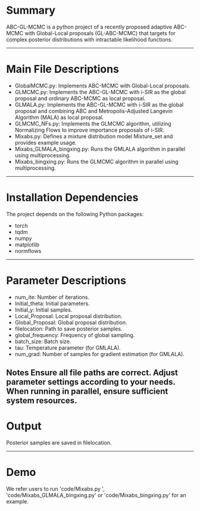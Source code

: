 # Summary

ABC-GL-MCMC is a python project of a recently proposed adaptive ABC-MCMC with Global-Local proposals (GL-ABC-MCMC) that targets for complex posterior distributions with intractable likelihood functions. 

--------
# Main File Descriptions
- GlobalMCMC.py: Implements ABC-MCMC with Global-Local proposals.
- GLMCMC.py: Implements the ABC-GL-MCMC with i-SIR as the global proposal and ordinary ABC-MCMC as local proposal.
- GLMALA.py: Implements the ABC-GL-MCMC with i-SIR as the global proposal and combining ABC and Metropolis-Adjusted Langevin Algorithm (MALA) as local proposal.
- GLMCMC_NFs.py: Implements the GLMCMC algorithm, utilizing Normalizing Flows to improve importance proposals of i-SIR.
- Mixabs.py: Defines a mixture distribution model Mixture_set and provides example usage.
- Mixabs_GLMALA_bingxing.py: Runs the GMLALA algorithm in parallel using multiprocessing.
- Mixabs_bingxing.py: Runs the GLMCMC algorithm in parallel using multiprocessing.
--------
# Installation Dependencies
The project depends on the following Python packages:
- torch
- tqdm
- numpy
- matplotlib
- normflows
--------
# Parameter Descriptions
- num_ite: Number of iterations.
- Initial_theta: Initial parameters.
- Initial_y: Initial samples.
- Local_Proposal: Local proposal distribution.
- Global_Proposal: Global proposal distribution.
- filelocation: Path to save posterior samples.
- global_frequency: Frequency of global sampling.
- batch_size: Batch size.
- tau: Temperature parameter (for GMLALA).
- num_grad: Number of samples for gradient estimation (for GMLALA).
  
Notes
Ensure all file paths are correct.
Adjust parameter settings according to your needs.
When running in parallel, ensure sufficient system resources.
--------
# Output
Posterior samples are saved in filelocation.

--------
# Demo

We refer users to run 'code/Mixabs.py ', 'code/Mixabs_GLMALA_bingxing.py' or 'code/Mixabs_bingxing.py' for an example.
